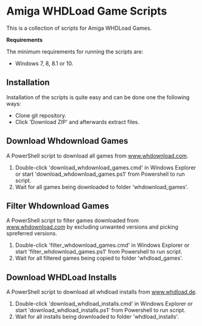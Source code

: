 # Amiga WHDLoad Game Scripts

This is a collection of scripts for Amiga WHDLoad Games.

**Requirements**

The minimum requirements for running the scripts are:

* Windows 7, 8, 8.1 or 10.

## Installation

Installation of the scripts is quite easy and can be done one the following ways: 

* Clone git repository.
* Click 'Download ZIP' and afterwards extract files.

## Download Whdownload Games

A PowerShell script to download all games from www.whdownload.com.

1. Double-click 'download_whdownload_games.cmd' in Windows Explorer or start 'download_whdownload_games.ps1' from Powershell to run script.
2. Wait for all games being downloaded to folder 'whdownload_games'.

## Filter Whdownload Games

A PowerShell script to filter games downloaded from www.whdownload.com by excluding unwanted versions and picking spreferred versions.

1. Double-click 'filter_whdownload_games.cmd' in Windows Explorer or start 'filter_whdownload_games.ps1' from Powershell to run script.
2. Wait for all filtered games being copied to folder 'whdload_games'.

## Download WHDLoad Installs

A PowerShell script to download all whdload installs from www.whdload.de.

1. Double-click 'download_whdload_installs.cmd' in Windows Explorer or start 'download_whdload_installs.ps1' from Powershell to run script.
2. Wait for all installs being downloaded to folder 'whdload_installs'.
